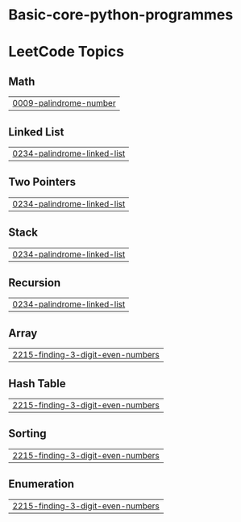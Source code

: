 # Basic-core-python-programmes

<!---LeetCode Topics Start-->
# LeetCode Topics
## Math
|  |
| ------- |
| [0009-palindrome-number](https://github.com/Aparna678/Basic-core-python-programmes/tree/master/0009-palindrome-number) |
## Linked List
|  |
| ------- |
| [0234-palindrome-linked-list](https://github.com/Aparna678/Basic-core-python-programmes/tree/master/0234-palindrome-linked-list) |
## Two Pointers
|  |
| ------- |
| [0234-palindrome-linked-list](https://github.com/Aparna678/Basic-core-python-programmes/tree/master/0234-palindrome-linked-list) |
## Stack
|  |
| ------- |
| [0234-palindrome-linked-list](https://github.com/Aparna678/Basic-core-python-programmes/tree/master/0234-palindrome-linked-list) |
## Recursion
|  |
| ------- |
| [0234-palindrome-linked-list](https://github.com/Aparna678/Basic-core-python-programmes/tree/master/0234-palindrome-linked-list) |
## Array
|  |
| ------- |
| [2215-finding-3-digit-even-numbers](https://github.com/Aparna678/Basic-core-python-programmes/tree/master/2215-finding-3-digit-even-numbers) |
## Hash Table
|  |
| ------- |
| [2215-finding-3-digit-even-numbers](https://github.com/Aparna678/Basic-core-python-programmes/tree/master/2215-finding-3-digit-even-numbers) |
## Sorting
|  |
| ------- |
| [2215-finding-3-digit-even-numbers](https://github.com/Aparna678/Basic-core-python-programmes/tree/master/2215-finding-3-digit-even-numbers) |
## Enumeration
|  |
| ------- |
| [2215-finding-3-digit-even-numbers](https://github.com/Aparna678/Basic-core-python-programmes/tree/master/2215-finding-3-digit-even-numbers) |
<!---LeetCode Topics End-->